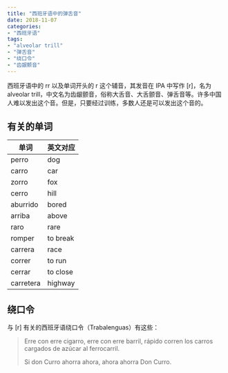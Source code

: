 ```yaml
---
title: "西班牙语中的弹舌音"
date: 2018-11-07
categories:
- "西班牙语"
tags:
- "alveolar trill"
- "弹舌音"
- "绕口令"
- "齿龈颤音"
---
```


西班牙语中的 rr 以及单词开头的 r 这个辅音，其发音在 IPA 中写作 [r]，名为 alveolar trill，中文名为齿龈颤音，俗称大舌音、大舌颤音、弹舌音等。许多中国人难以发出这个音。但是，只要经过训练，多数人还是可以发出这个音的。

<!--more-->

## 有关的单词

| 单词      | 英文对应 |
| --------- | -------- |
| perro     | dog      |
| carro     | car      |
| zorro     | fox      |
| cerro     | hill     |
| aburrido  | bored    |
| arriba    | above    |
| raro      | rare     |
| romper    | to break |
| carrera   | race     |
| correr    | to run   |
| cerrar    | to close |
| carretera | highway  |

## 绕口令

与 [r] 有关的西班牙语绕口令（Trabalenguas）有这些：

> Erre con erre cigarro, erre con erre barril, rápido corren los carros cargados de azúcar al ferrocarril.
>
> Si don Curro ahorra ahora, ahora ahorra Don Curro.